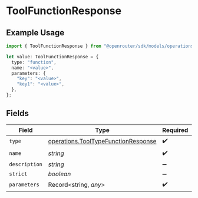 # ToolFunctionResponse

## Example Usage

```typescript
import { ToolFunctionResponse } from "@openrouter/sdk/models/operations";

let value: ToolFunctionResponse = {
  type: "function",
  name: "<value>",
  parameters: {
    "key": "<value>",
    "key1": "<value>",
  },
};
```

## Fields

| Field                                                                                      | Type                                                                                       | Required                                                                                   | Description                                                                                |
| ------------------------------------------------------------------------------------------ | ------------------------------------------------------------------------------------------ | ------------------------------------------------------------------------------------------ | ------------------------------------------------------------------------------------------ |
| `type`                                                                                     | [operations.ToolTypeFunctionResponse](../../models/operations/tooltypefunctionresponse.md) | :heavy_check_mark:                                                                         | N/A                                                                                        |
| `name`                                                                                     | *string*                                                                                   | :heavy_check_mark:                                                                         | N/A                                                                                        |
| `description`                                                                              | *string*                                                                                   | :heavy_minus_sign:                                                                         | N/A                                                                                        |
| `strict`                                                                                   | *boolean*                                                                                  | :heavy_minus_sign:                                                                         | N/A                                                                                        |
| `parameters`                                                                               | Record<string, *any*>                                                                      | :heavy_check_mark:                                                                         | N/A                                                                                        |